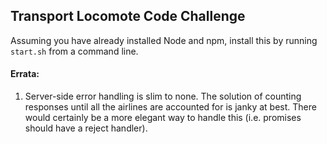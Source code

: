 ## Transport Locomote Code Challenge

Assuming you have already installed Node and npm, install this by running ````start.sh```` from a command line.

#### Errata:
1. Server-side error handling is slim to none. The solution of counting responses until all the airlines are accounted for is janky at best. There would certainly be a more elegant way to handle this (i.e. promises should have a reject handler).
